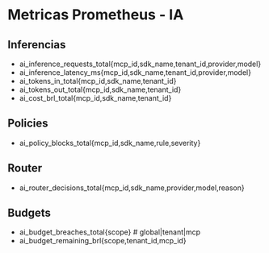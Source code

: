 # Metricas Prometheus - IA

## Inferencias
- ai_inference_requests_total{mcp_id,sdk_name,tenant_id,provider,model}
- ai_inference_latency_ms{mcp_id,sdk_name,tenant_id,provider,model}
- ai_tokens_in_total{mcp_id,sdk_name,tenant_id}
- ai_tokens_out_total{mcp_id,sdk_name,tenant_id}
- ai_cost_brl_total{mcp_id,sdk_name,tenant_id}

## Policies
- ai_policy_blocks_total{mcp_id,sdk_name,rule,severity}

## Router
- ai_router_decisions_total{mcp_id,sdk_name,provider,model,reason}

## Budgets
- ai_budget_breaches_total{scope}  # global|tenant|mcp
- ai_budget_remaining_brl{scope,tenant_id,mcp_id}

